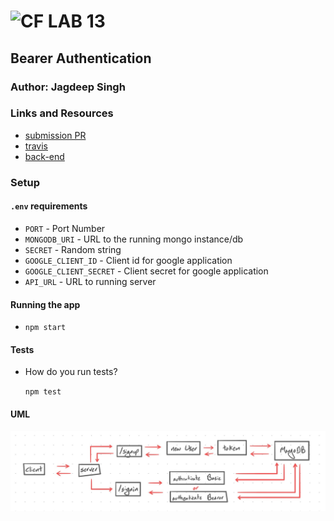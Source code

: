 ![CF](http://i.imgur.com/7v5ASc8.png) LAB 13
=================================================

## Bearer Authentication

### Author: Jagdeep Singh

### Links and Resources
* [submission PR](https://github.com/401-advanced-javascript-js/lab-13-bearer-auth/pull/1)
* [travis](https://www.travis-ci.com/401-advanced-javascript-js/lab-13-bearer-auth)
* [back-end](http://lab-13-bearer-js.herokuapp.com/)
<!-- * [front-end](http://xyz.com) (when applicable) -->

<!-- #### Documentation -->
<!-- * [api docs](http://xyz.com) (API servers)
* [jsdoc](http://xyz.com) (Server assignments) -->

<!-- ### Modules
#### `modulename.js`
##### Exported Values and Methods

###### `foo(thing) -> string`
Usage Notes or examples

###### `bar(array) -> array`
Usage Notes or examples -->

### Setup
#### `.env` requirements
* `PORT` - Port Number
* `MONGODB_URI` - URL to the running mongo instance/db
* `SECRET` - Random string
* `GOOGLE_CLIENT_ID` - Client id for google application
* `GOOGLE_CLIENT_SECRET` - Client secret for google application
* `API_URL` - URL to running server

#### Running the app
* `npm start`
  
#### Tests
* How do you run tests?

    `npm test`

<!-- * What assertions were made?
* What assertions need to be / should be made? -->

#### UML

![UML](assets/uml.jpeg)